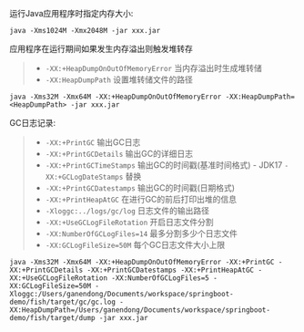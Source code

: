 运行Java应用程序时指定内存大小:

```
java -Xms1024M -Xmx2048M -jar xxx.jar
```



应用程序在运行期间如果发生内存溢出则触发堆转存

>- `-XX:+HeapDumpOnOutOfMemoryError` 当内存溢出时生成堆转储
>- `-XX:HeapDumpPath` 设置堆转储文件的路径

```
java -Xms32M -Xmx64M -XX:+HeapDumpOnOutOfMemoryError -XX:HeapDumpPath=<HeapDumpPath> -jar xxx.jar
```



GC日志记录:

> - `-XX:+PrintGC` 输出GC日志
> - `-XX:+PrintGCDetails` 输出GC的详细日志
> - `-XX:+PrintGCTimeStamps` 输出GC的时间戳(基准时间格式) -  JDK17 `-XX:+GCLogDateStamps` 替换
> - `-XX:+PrintGCDatestamps` 输出GC的时间戳(日期格式) 
> - `-XX:+PrintHeapAtGC` 在进行GC的前后打印出堆的信息
> - `-Xloggc:../logs/gc/log` 日志文件的输出路径
> - `-XX:+UseGCLogFileRotation` 开启日志文件分割
> - `-XX:NumberOfGCLogFiles=14` 最多分割多少个日志文件
> - `-XX:GCLogFileSize=50M` 每个GC日志文件大小上限 

```
java -Xms32M -Xmx64M -XX:+HeapDumpOnOutOfMemoryError -XX:+PrintGC -XX:+PrintGCDetails -XX:+PrintGCDatestamps -XX:+PrintHeapAtGC -XX:+UseGCLogFileRotation -XX:NumberOfGCLogFiles=5 -XX:GCLogFileSize=50M -Xloggc:/Users/ganendong/Documents/workspace/springboot-demo/fish/target/gc/gc.log -XX:HeapDumpPath=/Users/ganendong/Documents/workspace/springboot-demo/fish/target/dump -jar xxx.jar
```





